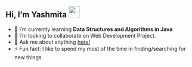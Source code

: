 ## Hi, I’m Yashmita <img src="https://raw.githubusercontent.com/aemmadi/aemmadi/master/wave.gif" width="30px">
- 🌱 I’m currently learning **Data Structures and Algorithms in Java**
- 👯 I’m looking to collaborate on Web Development Project.
- 💬 Ask me about anything <a href="https://github.com/yashmitaa/yashmitaa/pulls">here!</a>
- ⚡ Fun fact: I like to spend my most of the time in finding/searching for new things.

<!---
yashmitaa/yashmitaa is a ✨ special ✨ repository because its `README.md` (this file) appears on your GitHub profile.
You can click the Preview link to take a look at your changes.
--->
